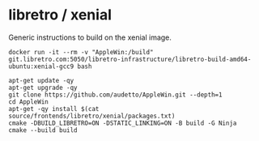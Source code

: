 # libretro / xenial

Generic instructions to build on the xenial image.

`docker run -it --rm -v "AppleWin:/build" git.libretro.com:5050/libretro-infrastructure/libretro-build-amd64-ubuntu:xenial-gcc9 bash`

```
apt-get update -qy
apt-get upgrade -qy
git clone https://github.com/audetto/AppleWin.git --depth=1
cd AppleWin
apt-get -qy install $(cat source/frontends/libretro/xenial/packages.txt)
cmake -DBUILD_LIBRETRO=ON -DSTATIC_LINKING=ON -B build -G Ninja
cmake --build build
```
